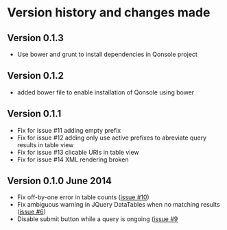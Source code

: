 # Version history and changes made

## Version 0.1.3

  * Use bower and grunt to install dependencies in Qonsole project

## Version 0.1.2

  * added bower file to enable installation of Qonsole using bower
  
## Version 0.1.1

  * Fix for issue #11 adding empty prefix
  * Fix for issue #12 adding only use active prefixes to abreviate query results in table view
  * Fix for issue #13 clicable URIs in table view
  * Fix for issue #14 XML rendering broken

## Version 0.1.0 June 2014

  * Fix off-by-one error in table counts ([issue #10](https://github.com/epimorphics/qonsole/issues/10))
  * Fix ambiguous warning in JQuery DataTables when no matching results ([issue #6](https://github.com/epimorphics/qonsole/issues/6))
  * Disable submit button while a query is ongoing ([issue #9](https://github.com/epimorphics/qonsole/issues/9)
